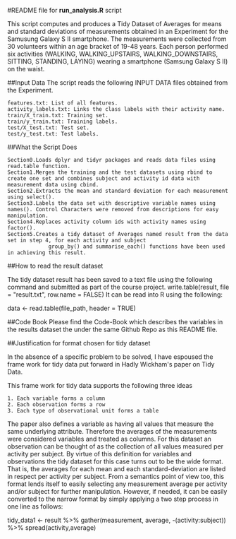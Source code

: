 
#README file for **run_analysis.R** script

This script computes and produces a Tidy Dataset of Averages for means and standard deviations of measurements obtained in an Experiment for the Samusung Galaxy S II smartphone.
The measurements were collected from 30 volunteers within an age bracket of 19-48 years. 
Each person performed six activities (WALKING, WALKING_UPSTAIRS, WALKING_DOWNSTAIRS, SITTING, STANDING, LAYING) wearing a smartphone (Samsung Galaxy S II) on the waist.

##Input Data
The script reads the following INPUT DATA files obtained from the Experiment.

 	features.txt: List of all features.
 	activity_labels.txt: Links the class labels with their activity name.
 	train/X_train.txt: Training set.
 	train/y_train.txt: Training labels.
 	test/X_test.txt: Test set.
 	test/y_test.txt: Test labels.

##What the Script Does

	Section0.Loads dplyr and tidyr packages and reads data files using read.table function.
	Section1.Merges the training and the test datasets using rbind to create one set and combines subject and activity id data with measurement data using cbind.
	Section2.Extracts the mean and standard deviation for each measurement using select().
	Section3.Labels the data set with descriptive variable names using names(). Control Characters were removed from descriptions for easy manipulation.
	Section4.Replaces activity column ids with activity names using factor().
	Section5.Creates a tidy dataset of Averages named result from the data set in step 4, for each activity and subject 
                 group_by() and summarise_each() functions have been used in achieving this result.


##How to read the result dataset

The tidy dataset result has been saved to a text file using the following command and submitted as part of the course project.
write.table(result, file = "result.txt", row.name = FALSE)
It can be read into R using the following: 

data <- read.table(file_path, header = TRUE)

##Code Book
Please find the Code-Book which describes the variables in the results dataset the  under the same Github Repo as this README file.

##Justification for format chosen for tidy dataset

In the absence of a specific problem to be solved, I have espoused the frame work for tidy data put forward in Hadly Wickham's paper on Tidy Data.

This frame work for tidy data supports the following three ideas

	1. Each variable forms a column
	2. Each observation forms a row
	3. Each type of observational unit forms a table 
	
The paper also defines a variable as having all values that measure the same underlying attribute.
Therefore the averages of the measurements were considered variables and treated as columns.
For this dataset an observation can be thought of as the collection of all values measured per activity per subject.
By virtue of this definition for  variables and observations the tidy dataset for this case turns out to be the wide format.
That is, the averages for each mean and each standard-deviation are listed in respect per activity per subject. 
From a semantics point of view too, this format lends itself to easily selecting any measurement average per activity and/or subject for further manipulation.
However, if needed, it can be easily converted to the narrow format by simply applying a two step process in one line as follows:

tidy_data1 <- result %>% gather(measurement, average, -(activity:subject)) %>% spread(activity,average)







